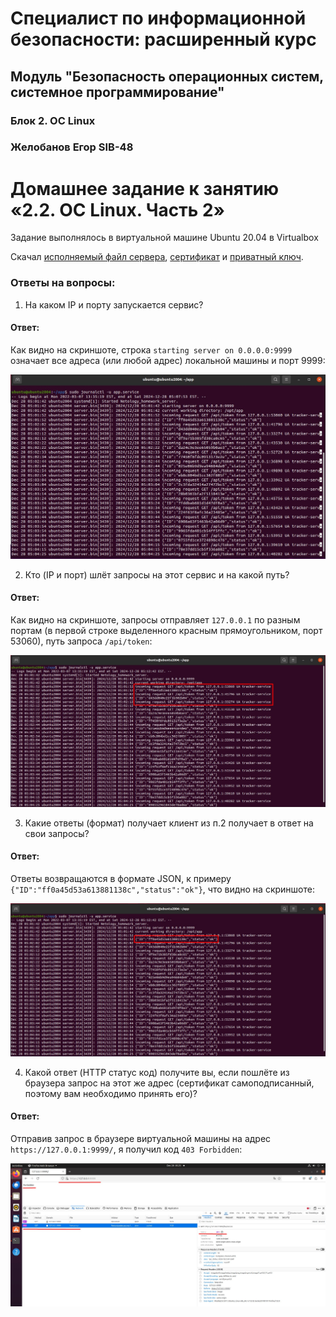 # Специалист по информационной безопасности: расширенный курс
## Модуль "Безопасность операционных систем, системное программирование"
### Блок 2. ОС Linux
### Желобанов Егор SIB-48

# Домашнее задание к занятию «2.2. ОС Linux. Часть 2»

Задание выполнялось в виртуальной машине Ubuntu 20.04 в Virtualbox

Скачал [исполняемый файл сервера](assets/server/server.bin), [сертификат](assets/server/certificate.pem) и [приватный ключ](assets/server/key.pem).

### Ответы на вопросы:
1. На каком IP и порту запускается сервис?

#### Ответ:

Как видно на скриншоте, строка `starting server on 0.0.0.0:9999` означает все адреса (или любой адрес) локальной машины и порт 9999:

![](assets/linux_1.jpg)

2. Кто (IP и порт) шлёт запросы на этот сервис и на какой путь?

#### Ответ:

Как видно на скриншоте, запросы отправляет `127.0.0.1` по разным портам (в первой строке выделенного красным прямоугольником, порт 53060), путь запроса `/api/token`: 

![](assets/linux_2.jpg)

3. Какие ответы (формат) получает клиент из п.2 получает в ответ на свои запросы?

#### Ответ:

Ответы возвращаются в формате JSON, к примеру `{"ID":"ff0a45d53a613881138c","status":"ok"}`, что видно на скриншоте:

![](assets/linux_3.jpg)

4. Какой ответ (HTTP статус код) получите вы, если пошлёте из браузера запрос на этот же адрес (сертификат самоподписанный, поэтому вам необходимо принять его)?

#### Ответ:

Отправив запрос в браузере виртуальной машины на адрес `https://127.0.0.1:9999/`, я получил код `403 Forbidden`:

![](assets/linux_4.jpg)

